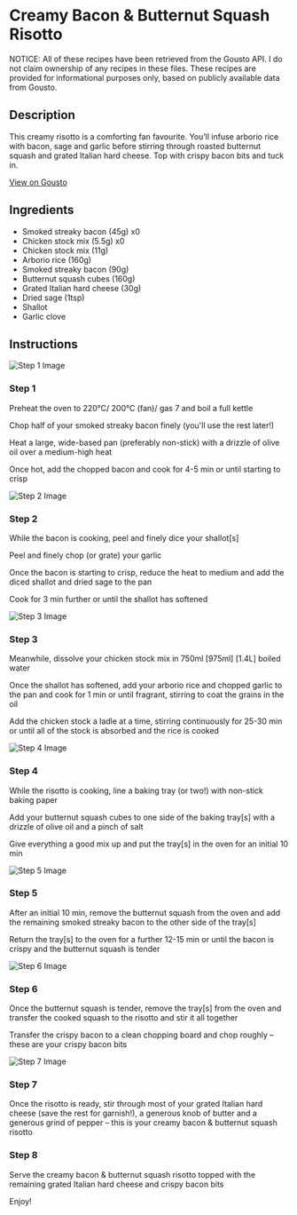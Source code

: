 # Creamy Bacon & Butternut Squash Risotto

NOTICE: All of these recipes have been retrieved from the Gousto API. I do not claim ownership of any recipes in these files. These recipes are provided for informational purposes only, based on publicly available data from Gousto.

## Description

This creamy risotto is a comforting fan favourite. You’ll infuse arborio rice with bacon, sage and garlic before stirring through roasted butternut squash and grated Italian hard cheese. Top with crispy bacon bits and tuck in.

[View on Gousto](https://www.gousto.co.uk/recipes/cookbook/creamy-bacon-butternut-squash-risotto)

## Ingredients

- Smoked streaky bacon (45g) x0
- Chicken stock mix (5.5g) x0
- Chicken stock mix (11g)
- Arborio rice (160g)
- Smoked streaky bacon (90g)
- Butternut squash cubes (160g)
- Grated Italian hard cheese (30g)
- Dried sage (1tsp)
- Shallot
- Garlic clove

## Instructions

![Step 1 Image](https://production-media.gousto.co.uk/cms/recipe-step-image/Step-1-1673365928866-x200.jpg)

### Step 1

Preheat the oven to 220°C/ 200°C (fan)/ gas 7 and boil a full kettle

Chop half of your smoked streaky bacon finely (you'll use the rest later!)

Heat a large, wide-based pan (preferably non-stick) with a drizzle of olive oil over a medium-high heat

Once hot, add the chopped bacon and cook for 4-5 min or until starting to crisp

![Step 2 Image](https://production-media.gousto.co.uk/cms/recipe-step-image/Step-2-1673365932488-x200.jpg)

### Step 2

While the bacon is cooking, peel and finely dice your shallot[s]

Peel and finely chop (or grate) your garlic

Once the bacon is starting to crisp, reduce the heat to medium and add the diced shallot and dried sage to the pan

Cook for 3 min further or until the shallot has softened

![Step 3 Image](https://production-media.gousto.co.uk/cms/recipe-step-image/Step-3-1673365935278-x200.jpg)

### Step 3

Meanwhile, dissolve your chicken stock mix in 750ml <span class="text-purple">[975ml]</span><span class="text-danger"> [1.4L]</span> boiled water

Once the shallot has softened, add your arborio rice and chopped garlic to the pan and cook for 1 min or until fragrant, stirring to coat the grains in the oil

Add the chicken stock a ladle at a time, stirring continuously for 25-30 min or until all of the stock is absorbed and the rice is cooked

![Step 4 Image](https://production-media.gousto.co.uk/cms/recipe-step-image/Step-4-1673365938190-x200.jpg)

### Step 4

While the risotto is cooking, line a baking tray (or two!) with non-stick baking paper

Add your butternut squash cubes to one side of the baking tray[s] with a drizzle of olive oil and a pinch of salt

Give everything a good mix up and put the tray[s] in the oven for an initial 10 min

![Step 5 Image](https://production-media.gousto.co.uk/cms/recipe-step-image/Step-5-1673365941314-x200.jpg)

### Step 5

After an initial 10 min, remove the butternut squash from the oven and add the remaining smoked streaky bacon to the other side of the tray[s]

Return the tray[s] to the oven for a further 12-15 min or until the bacon is crispy and the butternut squash is tender

![Step 6 Image](https://production-media.gousto.co.uk/cms/recipe-step-image/Step-6-1673365944279-x200.jpg)

### Step 6

Once the butternut squash is tender, remove the tray[s] from the oven and transfer the cooked squash to the risotto and stir it all together

Transfer the crispy bacon to a clean chopping board and chop roughly – these are your crispy bacon bits

![Step 7 Image](https://production-media.gousto.co.uk/cms/recipe-step-image/Step-7-1673365947530-x200.jpg)

### Step 7

Once the risotto is ready, stir through most of your grated Italian hard cheese (save the rest for garnish!), a generous knob of butter and a generous grind of pepper – this is your creamy bacon & butternut squash risotto

### Step 8

Serve the creamy bacon & butternut squash risotto topped with the remaining grated Italian hard cheese and crispy bacon bits

Enjoy!

